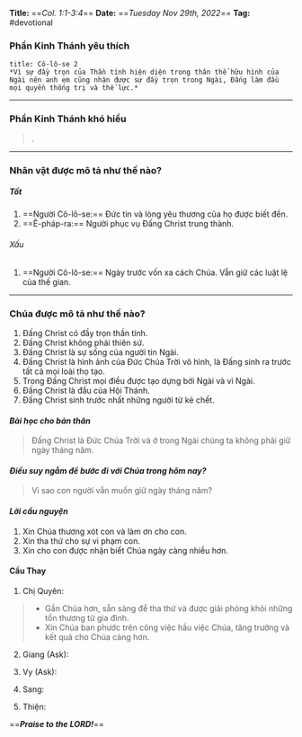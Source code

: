 **Title:** ==*Col. 1:1-3:4*==
**Date:** ==*Tuesday Nov 29th, 2022*==
**Tag:** #devotional

### **Phần Kinh Thánh yêu thích**
```ad-bible
title: Cô-lô-se 2
*Vì sự đầy trọn của Thần tính hiện diện trong thân thể hữu hình của Ngài nên anh em cũng nhận được sự đầy trọn trong Ngài, Đấng làm đầu mọi quyền thống trị và thế lực.*
```
----
### **Phần Kinh Thánh khó hiểu**
> .
----
### **Nhân vật được mô tả như thế nào?**
##### Tốt
1. ==Người Cô-lô-se:== Đức tin và lòng yêu thương của họ được biết đến.
2. ==Ê-pháp-ra:== Người phục vụ Đấng Christ trung thành.
###### Xấu
1. ==Người Cô-lô-se:== Ngày trước vốn xa cách Chúa. Vẫn giữ các luật lệ của thế gian.
----
### **Chúa được mô tả như thế nào?**
1. Đấng Christ có đầy trọn thần tính.
2. Đấng Christ không phải thiên sứ.
3. Đấng Christ là sự sống của người tin Ngài.
4. Đấng Christ là hình ảnh của Đức Chúa Trời vô hình, là Đấng sinh ra trước tất cả mọi loài thọ tạo.
5. Trong Đấng Christ mọi điều được tạo dựng bởi Ngài và vì Ngài.
6. Đấng Christ là đầu của Hội Thánh.
7. Đấng Christ sinh trước nhất những người từ kẻ chết.
#### *Bài học cho bản thân*
> Đấng Christ là Đức Chúa Trời và ở trong Ngài chúng ta không phải giữ ngày tháng năm.
#### *Điều suy ngẫm để bước đi với Chúa trong hôm nay?*
> Vì sao con người vẫn muốn giữ ngày tháng năm?
#### *Lời cầu nguyện*
1. Xin Chúa thương xót con và làm ơn cho con.
2. Xin tha thứ cho sự vi phạm con.
3. Xin cho con được nhận biết Chúa ngày càng nhiều hơn.

#### Cầu Thay
1. Chị Quyên:
>- Gần Chúa hơn, sẵn sàng để tha thứ và được giải phóng khỏi những tổn thương từ gia đình.
>- Xin Chúa ban phước trên công việc hầu việc Chúa, tăng trưởng và kết quả cho Chúa càng hơn.
2. Giang (Ask):

3. Vy (Ask):

4. Sang:

5. Thiện:


==***Praise to the LORD!***==
